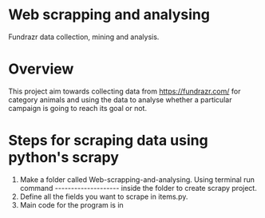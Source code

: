 # Web scrapping and analysing
Fundrazr data collection, mining and analysis.

# Overview
This project aim towards collecting data from https://fundrazr.com/ for category animals and using the data to analyse whether a particular campaign is going to reach its goal or not.

# Steps for scraping data using python's scrapy
1. Make a folder called Web-scrapping-and-analysing. Using terminal run command -------------------- inside the folder to create scrapy project.
2. Define all the fields you want to scrape in items.py.
3. Main code for the program is in 
